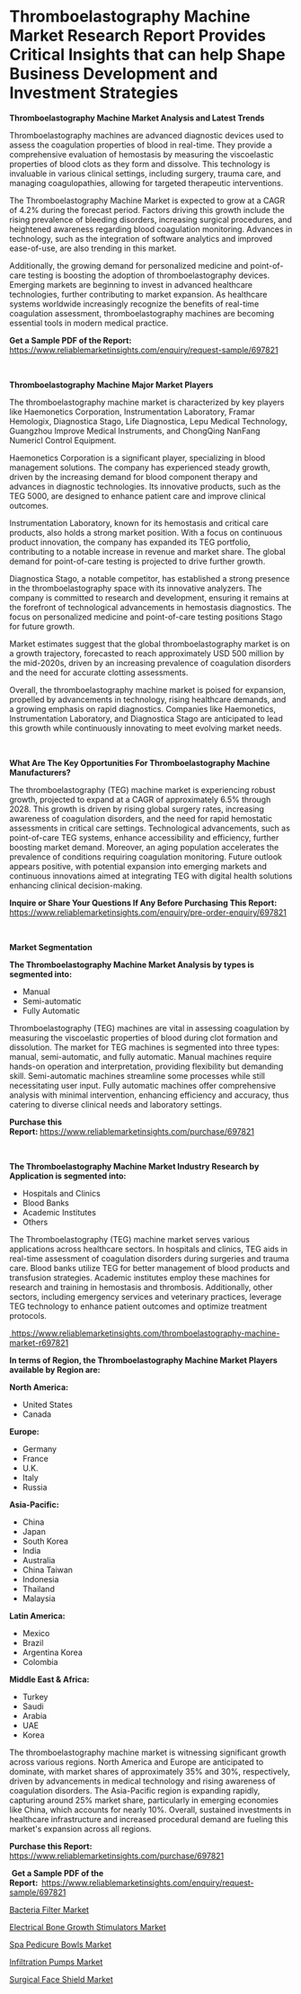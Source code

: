 <p><h1>Thromboelastography Machine Market Research Report Provides Critical Insights that can help Shape Business Development and Investment Strategies</h1></p><p><strong>Thromboelastography Machine Market Analysis and Latest Trends</strong></p>
<p><p>Thromboelastography machines are advanced diagnostic devices used to assess the coagulation properties of blood in real-time. They provide a comprehensive evaluation of hemostasis by measuring the viscoelastic properties of blood clots as they form and dissolve. This technology is invaluable in various clinical settings, including surgery, trauma care, and managing coagulopathies, allowing for targeted therapeutic interventions.</p><p>The Thromboelastography Machine Market is expected to grow at a CAGR of 4.2% during the forecast period. Factors driving this growth include the rising prevalence of bleeding disorders, increasing surgical procedures, and heightened awareness regarding blood coagulation monitoring. Advances in technology, such as the integration of software analytics and improved ease-of-use, are also trending in this market.</p><p>Additionally, the growing demand for personalized medicine and point-of-care testing is boosting the adoption of thromboelastography devices. Emerging markets are beginning to invest in advanced healthcare technologies, further contributing to market expansion. As healthcare systems worldwide increasingly recognize the benefits of real-time coagulation assessment, thromboelastography machines are becoming essential tools in modern medical practice.</p></p>
<p><strong>Get a Sample PDF of the Report:&nbsp;</strong> <a href="https://www.reliablemarketinsights.com/enquiry/request-sample/697821?utm_campaign=2177&utm_medium=2&utm_source=Github&utm_content=ia&utm_term=03032025&utm_id=thromboelastography-machine">https://www.reliablemarketinsights.com/enquiry/request-sample/697821</a></p>
<p>&nbsp;</p>
<p><strong>Thromboelastography Machine Major Market Players</strong></p>
<p><p>The thromboelastography machine market is characterized by key players like Haemonetics Corporation, Instrumentation Laboratory, Framar Hemologix, Diagnostica Stago, Life Diagnostica, Lepu Medical Technology, Guangzhou Improve Medical Instruments, and ChongQing NanFang Numericl Control Equipment. </p><p>Haemonetics Corporation is a significant player, specializing in blood management solutions. The company has experienced steady growth, driven by the increasing demand for blood component therapy and advances in diagnostic technologies. Its innovative products, such as the TEG 5000, are designed to enhance patient care and improve clinical outcomes.</p><p>Instrumentation Laboratory, known for its hemostasis and critical care products, also holds a strong market position. With a focus on continuous product innovation, the company has expanded its TEG portfolio, contributing to a notable increase in revenue and market share. The global demand for point-of-care testing is projected to drive further growth.</p><p>Diagnostica Stago, a notable competitor, has established a strong presence in the thromboelastography space with its innovative analyzers. The company is committed to research and development, ensuring it remains at the forefront of technological advancements in hemostasis diagnostics. The focus on personalized medicine and point-of-care testing positions Stago for future growth.</p><p>Market estimates suggest that the global thromboelastography market is on a growth trajectory, forecasted to reach approximately USD 500 million by the mid-2020s, driven by an increasing prevalence of coagulation disorders and the need for accurate clotting assessments.</p><p>Overall, the thromboelastography machine market is poised for expansion, propelled by advancements in technology, rising healthcare demands, and a growing emphasis on rapid diagnostics. Companies like Haemonetics, Instrumentation Laboratory, and Diagnostica Stago are anticipated to lead this growth while continuously innovating to meet evolving market needs.</p></p>
<p>&nbsp;</p>
<p><strong>What Are The Key Opportunities For Thromboelastography Machine Manufacturers?</strong></p>
<p><p>The thromboelastography (TEG) machine market is experiencing robust growth, projected to expand at a CAGR of approximately 6.5% through 2028. This growth is driven by rising global surgery rates, increasing awareness of coagulation disorders, and the need for rapid hemostatic assessments in critical care settings. Technological advancements, such as point-of-care TEG systems, enhance accessibility and efficiency, further boosting market demand. Moreover, an aging population accelerates the prevalence of conditions requiring coagulation monitoring. Future outlook appears positive, with potential expansion into emerging markets and continuous innovations aimed at integrating TEG with digital health solutions enhancing clinical decision-making.</p></p>
<p><strong>Inquire or Share Your Questions If Any Before Purchasing This Report:</strong> <a href="https://www.reliablemarketinsights.com/enquiry/pre-order-enquiry/697821?utm_campaign=2177&utm_medium=2&utm_source=Github&utm_content=ia&utm_term=03032025&utm_id=thromboelastography-machine">https://www.reliablemarketinsights.com/enquiry/pre-order-enquiry/697821</a></p>
<p>&nbsp;</p>
<p><strong>Market Segmentation</strong></p>
<p><strong>The Thromboelastography Machine Market Analysis by types is segmented into:</strong></p>
<p><ul><li>Manual</li><li>Semi-automatic</li><li>Fully Automatic</li></ul></p>
<p><p>Thromboelastography (TEG) machines are vital in assessing coagulation by measuring the viscoelastic properties of blood during clot formation and dissolution. The market for TEG machines is segmented into three types: manual, semi-automatic, and fully automatic. Manual machines require hands-on operation and interpretation, providing flexibility but demanding skill. Semi-automatic machines streamline some processes while still necessitating user input. Fully automatic machines offer comprehensive analysis with minimal intervention, enhancing efficiency and accuracy, thus catering to diverse clinical needs and laboratory settings.</p></p>
<p><strong>Purchase this Report:&nbsp;</strong><a href="https://www.reliablemarketinsights.com/purchase/697821?utm_campaign=2177&utm_medium=2&utm_source=Github&utm_content=ia&utm_term=03032025&utm_id=thromboelastography-machine">https://www.reliablemarketinsights.com/purchase/697821</a></p>
<p>&nbsp;</p>
<p><strong>The Thromboelastography Machine Market Industry Research by Application is segmented into:</strong></p>
<p><ul><li>Hospitals and Clinics</li><li>Blood Banks</li><li>Academic Institutes</li><li>Others</li></ul></p>
<p><p>The Thromboelastography (TEG) machine market serves various applications across healthcare sectors. In hospitals and clinics, TEG aids in real-time assessment of coagulation disorders during surgeries and trauma care. Blood banks utilize TEG for better management of blood products and transfusion strategies. Academic institutes employ these machines for research and training in hemostasis and thrombosis. Additionally, other sectors, including emergency services and veterinary practices, leverage TEG technology to enhance patient outcomes and optimize treatment protocols.</p></p>
<p><a href="https://www.reliablemarketinsights.com/thromboelastography-machine-market-r697821?utm_campaign=2177&utm_medium=2&utm_source=Github&utm_content=ia&utm_term=03032025&utm_id=thromboelastography-machine">&nbsp;https://www.reliablemarketinsights.com/thromboelastography-machine-market-r697821</a></p>
<p><strong>In terms of Region, the Thromboelastography Machine Market Players available by Region are:</strong></p>
<p>
    <p> <strong> North America: </strong>
        <ul>
            <li>United States</li>
            <li>Canada</li>
        </ul>
        </p> 
    <p> <strong> Europe: </strong>
        <ul>
            <li>Germany</li>
            <li>France</li>
            <li>U.K.</li>
            <li>Italy</li>
            <li>Russia</li>
        </ul>
        </p> 
    <p> <strong> Asia-Pacific: </strong>
        <ul>
            <li>China</li>
            <li>Japan</li>
            <li>South Korea</li>
            <li>India</li>
            <li>Australia</li>
            <li>China Taiwan</li>
            <li>Indonesia</li>
            <li>Thailand</li>
            <li>Malaysia</li>
        </ul>
        </p> 
    <p> <strong> Latin America: </strong>
        <ul>
            <li>Mexico</li>
            <li>Brazil</li>
            <li>Argentina Korea</li>
            <li>Colombia</li>
        </ul>
        </p> 
    <p> <strong> Middle East & Africa: </strong>
        <ul>
            <li>Turkey</li>
            <li>Saudi</li>
            <li>Arabia</li>
            <li>UAE</li>
            <li>Korea</li>
        </ul>
    </p>
    </p>
<p><p>The thromboelastography machine market is witnessing significant growth across various regions. North America and Europe are anticipated to dominate, with market shares of approximately 35% and 30%, respectively, driven by advancements in medical technology and rising awareness of coagulation disorders. The Asia-Pacific region is expanding rapidly, capturing around 25% market share, particularly in emerging economies like China, which accounts for nearly 10%. Overall, sustained investments in healthcare infrastructure and increased procedural demand are fueling this market's expansion across all regions.</p></p>
<p><strong>Purchase this Report: </strong><a href="https://www.reliablemarketinsights.com/purchase/697821?utm_campaign=2177&utm_medium=2&utm_source=Github&utm_content=ia&utm_term=03032025&utm_id=thromboelastography-machine">https://www.reliablemarketinsights.com/purchase/697821</a></p>
<p>&nbsp;<strong>Get a Sample PDF of the Report:&nbsp;&nbsp;</strong><a href="https://www.reliablemarketinsights.com/enquiry/request-sample/697821?utm_campaign=2177&utm_medium=2&utm_source=Github&utm_content=ia&utm_term=03032025&utm_id=thromboelastography-machine">https://www.reliablemarketinsights.com/enquiry/request-sample/697821</a></p>
<p><strong></strong></p>
<p><p><a href="https://github.com/mafeasavzal/Market-Research-Report-List-1/blob/main/bacteria-filter-market.md?utm_campaign=2177&utm_medium=2&utm_source=Github&utm_content=ia&utm_term=03032025&utm_id=thromboelastography-machine">Bacteria Filter Market</a></p><p><a href="https://github.com/karydacamu/Market-Research-Report-List-1/blob/main/electrical-bone-growth-stimulators-market.md?utm_campaign=2177&utm_medium=2&utm_source=Github&utm_content=ia&utm_term=03032025&utm_id=thromboelastography-machine">Electrical Bone Growth Stimulators Market</a></p><p><a href="https://github.com/prantoblouin/Market-Research-Report-List-1/blob/main/spa-pedicure-bowls-market.md?utm_campaign=2177&utm_medium=2&utm_source=Github&utm_content=ia&utm_term=03032025&utm_id=thromboelastography-machine">Spa Pedicure Bowls Market</a></p><p><a href="https://github.com/iyachikareva/Market-Research-Report-List-1/blob/main/infiltration-pumps-market.md?utm_campaign=2177&utm_medium=2&utm_source=Github&utm_content=ia&utm_term=03032025&utm_id=thromboelastography-machine">Infiltration Pumps Market</a></p><p><a href="https://github.com/seemagarbeha/Market-Research-Report-List-1/blob/main/surgical-face-shield-market.md?utm_campaign=2177&utm_medium=2&utm_source=Github&utm_content=ia&utm_term=03032025&utm_id=thromboelastography-machine">Surgical Face Shield Market</a></p></p>